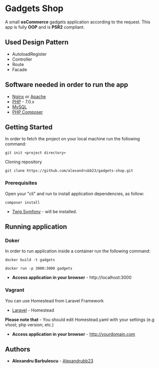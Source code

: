 
# Gadgets Shop

A small **osCommerce** gadgets application according to the request. This app is fully **OOP** and is **PSR2** compliant.

## Used Design Pattern

* AutoloadRegister
* Controller
* Route
* Facade

## Software needed in order to run the app

* [Nginx](https://www.nginx.com/) or [Apache](https://httpd.apache.org/)
* [PHP](http://php.net/docs.php) - 7.0.x
* [MySQL](https://www.mysql.com/)
* [PHP Composer](https://getcomposer.org/)

## Getting Started

In order to fetch the project on your local machine run the following command:

```
git init <project directory>
```

Cloning repository

```
git clone https://github.com/alexandrubb23/gadgets-shop.git
```

### Prerequisites

Open your "cli" and run to install application dependencies, as follow:

```
composer install
```

* [Twig Symfony](https://twig.symfony.com/) - will be installed.

## Running application

### Doker

In order to run application inside a container run the following command:

```
docker build -t gadgets
```

```
docker run -p 3000:3000 gadgets
```

* **Access application in your browser** - http://localhost:3000


### Vagrant

You can use Homestead from Laravel Framework

* [Laravel](https://laravel.com/docs/5.6/homestead) - Homestead

**Please note that** - You should edit Homestead.yaml with your settings (e.g vhost; php version; etc.)

* **Access application in your browser** - http://yourdomain.com

## Authors

* **Alexandru Barbulescu** - [Alexandrubb23](https://github.com/alexandrubb23)



